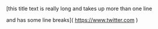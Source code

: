[this title text is really long and takes up more than 
one line

and has some line breaks](
    https://www.twitter.com
)
